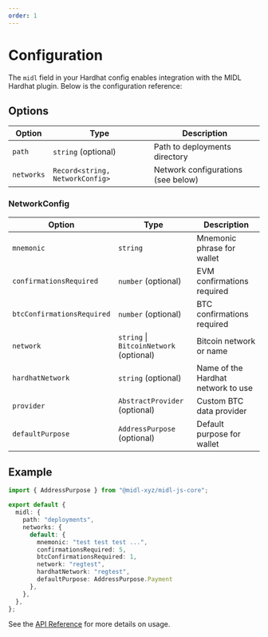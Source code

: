 ```yaml
---
order: 1
---
```


# Configuration

The `midl` field in your Hardhat config enables integration with the MIDL Hardhat plugin. Below is the configuration reference:

## Options

| Option     | Type                            | Description                        |
| ---------- | ------------------------------- | ---------------------------------- |
| `path`     | `string` (optional)             | Path to deployments directory      |
| `networks` | `Record<string, NetworkConfig>` | Network configurations (see below) |

### NetworkConfig
| Option                     | Type                                    | Description                        |
| -------------------------- | --------------------------------------- | ---------------------------------- |
| `mnemonic`                 | `string`                                | Mnemonic phrase for wallet         |
| `confirmationsRequired`    | `number` (optional)                     | EVM confirmations required         |
| `btcConfirmationsRequired` | `number` (optional)                     | BTC confirmations required         |
| `network`                  | `string` \| `BitcoinNetwork` (optional) | Bitcoin network or name            |
| `hardhatNetwork`           | `string` (optional)                     | Name of the Hardhat network to use |
| `provider`                 | `AbstractProvider` (optional)           | Custom BTC data provider           |
| `defaultPurpose`           | `AddressPurpose` (optional)             | Default purpose for wallet         |

## Example

```ts
import { AddressPurpose } from "@midl-xyz/midl-js-core";

export default {
  midl: {
    path: "deployments",
    networks: {
      default: {
        mnemonic: "test test test ...",
        confirmationsRequired: 5,
        btcConfirmationsRequired: 1,
        network: "regtest",
        hardhatNetwork: "regtest",
        defaultPurpose: AddressPurpose.Payment
      },
    },
  },
};
```

See the [API Reference](./api.md) for more details on usage.